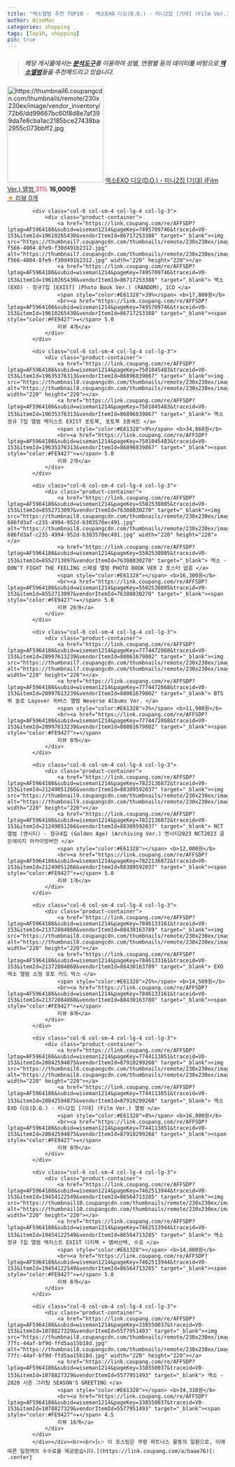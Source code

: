 ```yaml
---
title: "엑소앨범 추천 TOP10 -  엑소EXO 디오(D.O.) - 미니2집 [기대] (Film Ver.) 앨범 "
author: WiseMan
categories: shopping
tags: [Top10, shopping]
pin: true
---
```


> ##### 해당 게시물에서는 [**분석도구**](https://itemscout.io/)를 이용하여 **성별**, **연령별** 등의 데이터를 바탕으로 [**엑소앨범**](https://link.coupang.com/a/baae76)들을 추천해드리고 있습니다.
<div class="container"><div class="row">
            <div class="col-6 col-sm-4 col-lg-4 col-lg-3">
                <div class="product-container">
                    <a href="https://link.coupang.com/re/AFFSDP?lptag=AF5964186&subid=wiseman1214&pageKey=7744113851&traceid=V0-153&itemId=20842594875&vendorItemId=87910299268" target="_blank"><img src="https://thumbnail6.coupangcdn.com/thumbnails/remote/230x230ex/image/vendor_inventory/72b6/dd99667bc60f8d8e7af399da7e8cba1ac2185bce27438ba2955c073bbff2.jpg" alt="https://thumbnail6.coupangcdn.com/thumbnails/remote/230x230ex/image/vendor_inventory/72b6/dd99667bc60f8d8e7af399da7e8cba1ac2185bce27438ba2955c073bbff2.jpg" width="220" height="220"></a>
                    <a href="https://link.coupang.com/re/AFFSDP?lptag=AF5964186&subid=wiseman1214&pageKey=7744113851&traceid=V0-153&itemId=20842594875&vendorItemId=87910299268" target="_blank"> 엑소EXO 디오(D.O.) - 미니2집 [기대] (Film Ver.) 앨범 </a>
                    <span style="color:#E61328">31%</span> <b>16,000원</b>
                    <br><a href="https://link.coupang.com/re/AFFSDP?lptag=AF5964186&subid=wiseman1214&pageKey=7744113851&traceid=V0-153&itemId=20842594875&vendorItemId=87910299268" target="_blank"><span style="color:#FE9427">★</span> 
                    리뷰 0개</a>
                </div>
            </div>
            
            <div class="col-6 col-sm-4 col-lg-4 col-lg-3">
                <div class="product-container">
                    <a href="https://link.coupang.com/re/AFFSDP?lptag=AF5964186&subid=wiseman1214&pageKey=7495709746&traceid=V0-153&itemId=19610265430&vendorItemId=86717253388" target="_blank"><img src="https://thumbnail7.coupangcdn.com/thumbnails/remote/230x230ex/image/retail/images/2023/07/28/16/6/281e749c-f566-4004-8fe9-f30d491b2312.jpg" alt="https://thumbnail7.coupangcdn.com/thumbnails/remote/230x230ex/image/retail/images/2023/07/28/16/6/281e749c-f566-4004-8fe9-f30d491b2312.jpg" width="220" height="220"></a>
                    <a href="https://link.coupang.com/re/AFFSDP?lptag=AF5964186&subid=wiseman1214&pageKey=7495709746&traceid=V0-153&itemId=19610265430&vendorItemId=86717253388" target="_blank"> 엑소(EXO) - 정규7집 [EXIST] (Photo Book Ver.) (RANDOM), 1CD </a>
                    <span style="color:#E61328">39%</span> <b>17,800원</b>
                    <br><a href="https://link.coupang.com/re/AFFSDP?lptag=AF5964186&subid=wiseman1214&pageKey=7495709746&traceid=V0-153&itemId=19610265430&vendorItemId=86717253388" target="_blank"><span style="color:#FE9427">★</span> 5.0
                    리뷰 4개</a>
                </div>
            </div>
            
            <div class="col-6 col-sm-4 col-lg-4 col-lg-3">
                <div class="product-container">
                    <a href="https://link.coupang.com/re/AFFSDP?lptag=AF5964186&subid=wiseman1214&pageKey=7501045483&traceid=V0-153&itemId=19635376313&vendorItemId=86896839867" target="_blank"><img src="https://thumbnail8.coupangcdn.com/thumbnails/remote/230x230ex/image/vendor_inventory/25a0/130a045d481eb2d02b69358632a2e8fe70705a4f421f90868b3eda2c9749.jpg" alt="https://thumbnail8.coupangcdn.com/thumbnails/remote/230x230ex/image/vendor_inventory/25a0/130a045d481eb2d02b69358632a2e8fe70705a4f421f90868b3eda2c9749.jpg" width="220" height="220"></a>
                    <a href="https://link.coupang.com/re/AFFSDP?lptag=AF5964186&subid=wiseman1214&pageKey=7501045483&traceid=V0-153&itemId=19635376313&vendorItemId=86896839867" target="_blank"> 엑소 정규 7집 앨범 엑지스트 EXIST 포토북, 포토북 3종세트 </a>
                    <span style="color:#E61328">9%</span> <b>34,860원</b>
                    <br><a href="https://link.coupang.com/re/AFFSDP?lptag=AF5964186&subid=wiseman1214&pageKey=7501045483&traceid=V0-153&itemId=19635376313&vendorItemId=86896839867" target="_blank"><span style="color:#FE9427">★</span> 5.0
                    리뷰 2개</a>
                </div>
            </div>
            
            <div class="col-6 col-sm-4 col-lg-4 col-lg-3">
                <div class="product-container">
                    <a href="https://link.coupang.com/re/AFFSDP?lptag=AF5964186&subid=wiseman1214&pageKey=5502530805&traceid=V0-153&itemId=8552713097&vendorItemId=76308030270" target="_blank"><img src="https://thumbnail8.coupangcdn.com/thumbnails/remote/230x230ex/image/retail/images/14706774174249-686fd3af-c235-4994-952d-b303570ec491.jpg" alt="https://thumbnail8.coupangcdn.com/thumbnails/remote/230x230ex/image/retail/images/14706774174249-686fd3af-c235-4994-952d-b303570ec491.jpg" width="220" height="220"></a>
                    <a href="https://link.coupang.com/re/AFFSDP?lptag=AF5964186&subid=wiseman1214&pageKey=5502530805&traceid=V0-153&itemId=8552713097&vendorItemId=76308030270" target="_blank"> 엑소 - DON’T FIGHT THE FEELING 스페셜 앨범 PHOTO BOOK VER 2 포스터 없음 </a>
                    <span style="color:#E61328"></span> <b>16,300원</b>
                    <br><a href="https://link.coupang.com/re/AFFSDP?lptag=AF5964186&subid=wiseman1214&pageKey=5502530805&traceid=V0-153&itemId=8552713097&vendorItemId=76308030270" target="_blank"><span style="color:#FE9427">★</span> 5.0
                    리뷰 26개</a>
                </div>
            </div>
            
            <div class="col-6 col-sm-4 col-lg-4 col-lg-3">
                <div class="product-container">
                    <a href="https://link.coupang.com/re/AFFSDP?lptag=AF5964186&subid=wiseman1214&pageKey=7774472868&traceid=V0-153&itemId=20997613239&vendorItemId=88061679802" target="_blank"><img src="https://thumbnail7.coupangcdn.com/thumbnails/remote/230x230ex/image/vendor_inventory/967d/c8cfbb5f235f1280a54dbc03783f6e4a2edb9dfc1ebd7447a81f04c93476.jpg" alt="https://thumbnail7.coupangcdn.com/thumbnails/remote/230x230ex/image/vendor_inventory/967d/c8cfbb5f235f1280a54dbc03783f6e4a2edb9dfc1ebd7447a81f04c93476.jpg" width="220" height="220"></a>
                    <a href="https://link.coupang.com/re/AFFSDP?lptag=AF5964186&subid=wiseman1214&pageKey=7774472868&traceid=V0-153&itemId=20997613239&vendorItemId=88061679802" target="_blank"> BTS 뷔 솔로 Layover 위버스 앨범 Weverse Albums Ver. </a>
                    <span style="color:#E61328">3%</span> <b>11,900원</b>
                    <br><a href="https://link.coupang.com/re/AFFSDP?lptag=AF5964186&subid=wiseman1214&pageKey=7774472868&traceid=V0-153&itemId=20997613239&vendorItemId=88061679802" target="_blank"><span style="color:#FE9427">★</span> 
                    리뷰 0개</a>
                </div>
            </div>
            
            <div class="col-6 col-sm-4 col-lg-4 col-lg-3">
                <div class="product-container">
                    <a href="https://link.coupang.com/re/AFFSDP?lptag=AF5964186&subid=wiseman1214&pageKey=7822136872&traceid=V0-153&itemId=21249051266&vendorItemId=88309592037" target="_blank"><img src="https://thumbnail9.coupangcdn.com/thumbnails/remote/230x230ex/image/vendor_inventory/19f2/d2cd93f0e303c88534527d0f93e478cfae75e48fabd26d83be3a2419ab7c.jpg" alt="https://thumbnail9.coupangcdn.com/thumbnails/remote/230x230ex/image/vendor_inventory/19f2/d2cd93f0e303c88534527d0f93e478cfae75e48fabd26d83be3a2419ab7c.jpg" width="220" height="220"></a>
                    <a href="https://link.coupang.com/re/AFFSDP?lptag=AF5964186&subid=wiseman1214&pageKey=7822136872&traceid=V0-153&itemId=21249051266&vendorItemId=88309592037" target="_blank"> NCT 앨범 (엔시티) - 정규4집 (Golden Age) (Archiving Ver.) 엔시티2023 NCT2023 골든에이지 아카이빙버전 </a>
                    <span style="color:#E61328"></span> <b>12,000원</b>
                    <br><a href="https://link.coupang.com/re/AFFSDP?lptag=AF5964186&subid=wiseman1214&pageKey=7822136872&traceid=V0-153&itemId=21249051266&vendorItemId=88309592037" target="_blank"><span style="color:#FE9427">★</span> 5.0
                    리뷰 1개</a>
                </div>
            </div>
            
            <div class="col-6 col-sm-4 col-lg-4 col-lg-3">
                <div class="product-container">
                    <a href="https://link.coupang.com/re/AFFSDP?lptag=AF5964186&subid=wiseman1214&pageKey=7846133161&traceid=V0-153&itemId=21372884860&vendorItemId=88430163789" target="_blank"><img src="https://thumbnail8.coupangcdn.com/thumbnails/remote/230x230ex/image/vendor_inventory/364b/d1c9b5a1b7f3b094ce8081bb47d548e19c9cdecab97f097d11abdbfbc285.jpg" alt="https://thumbnail8.coupangcdn.com/thumbnails/remote/230x230ex/image/vendor_inventory/364b/d1c9b5a1b7f3b094ce8081bb47d548e19c9cdecab97f097d11abdbfbc285.jpg" width="220" height="220"></a>
                    <a href="https://link.coupang.com/re/AFFSDP?lptag=AF5964186&subid=wiseman1214&pageKey=7846133161&traceid=V0-153&itemId=21372884860&vendorItemId=88430163789" target="_blank"> EXO 엑소 앨범 소형 포토 카드 박스 </a>
                    <span style="color:#E61328">25%</span> <b>14,500원</b>
                    <br><a href="https://link.coupang.com/re/AFFSDP?lptag=AF5964186&subid=wiseman1214&pageKey=7846133161&traceid=V0-153&itemId=21372884860&vendorItemId=88430163789" target="_blank"><span style="color:#FE9427">★</span> 
                    리뷰 0개</a>
                </div>
            </div>
            
            <div class="col-6 col-sm-4 col-lg-4 col-lg-3">
                <div class="product-container">
                    <a href="https://link.coupang.com/re/AFFSDP?lptag=AF5964186&subid=wiseman1214&pageKey=7744113851&traceid=V0-153&itemId=20842594875&vendorItemId=87910299268" target="_blank"><img src="https://thumbnail6.coupangcdn.com/thumbnails/remote/230x230ex/image/vendor_inventory/72b6/dd99667bc60f8d8e7af399da7e8cba1ac2185bce27438ba2955c073bbff2.jpg" alt="https://thumbnail6.coupangcdn.com/thumbnails/remote/230x230ex/image/vendor_inventory/72b6/dd99667bc60f8d8e7af399da7e8cba1ac2185bce27438ba2955c073bbff2.jpg" width="220" height="220"></a>
                    <a href="https://link.coupang.com/re/AFFSDP?lptag=AF5964186&subid=wiseman1214&pageKey=7744113851&traceid=V0-153&itemId=20842594875&vendorItemId=87910299268" target="_blank"> 엑소EXO 디오(D.O.) - 미니2집 [기대] (Film Ver.) 앨범 </a>
                    <span style="color:#E61328">8%</span> <b>16,000원</b>
                    <br><a href="https://link.coupang.com/re/AFFSDP?lptag=AF5964186&subid=wiseman1214&pageKey=7744113851&traceid=V0-153&itemId=20842594875&vendorItemId=87910299268" target="_blank"><span style="color:#FE9427">★</span> 
                    리뷰 0개</a>
                </div>
            </div>
            
            <div class="col-6 col-sm-4 col-lg-4 col-lg-3">
                <div class="product-container">
                    <a href="https://link.coupang.com/re/AFFSDP?lptag=AF5964186&subid=wiseman1214&pageKey=7462513944&traceid=V0-153&itemId=19454122549&vendorItemId=86564713285" target="_blank"><img src="https://thumbnail10.coupangcdn.com/thumbnails/remote/230x230ex/image/vendor_inventory/f73d/bce4b288845299896aaf7a512b42e2831f861d8f50f4057394167251b38c.jpg" alt="https://thumbnail10.coupangcdn.com/thumbnails/remote/230x230ex/image/vendor_inventory/f73d/bce4b288845299896aaf7a512b42e2831f861d8f50f4057394167251b38c.jpg" width="220" height="220"></a>
                    <a href="https://link.coupang.com/re/AFFSDP?lptag=AF5964186&subid=wiseman1214&pageKey=7462513944&traceid=V0-153&itemId=19454122549&vendorItemId=86564713285" target="_blank"> 엑소 정규 7집 앨범 엑지스트 EXIST 디지팩 + 멤버선택, 수호 </a>
                    <span style="color:#E61328"></span> <b>14,000원</b>
                    <br><a href="https://link.coupang.com/re/AFFSDP?lptag=AF5964186&subid=wiseman1214&pageKey=7462513944&traceid=V0-153&itemId=19454122549&vendorItemId=86564713285" target="_blank"><span style="color:#FE9427">★</span> 5.0
                    리뷰 8개</a>
                </div>
            </div>
            
            <div class="col-6 col-sm-4 col-lg-4 col-lg-3">
                <div class="product-container">
                    <a href="https://link.coupang.com/re/AFFSDP?lptag=AF5964186&subid=wiseman1214&pageKey=338550037&traceid=V0-153&itemId=1078827329&vendorItemId=5577951493" target="_blank"><img src="https://thumbnail8.coupangcdn.com/thumbnails/remote/230x230ex/image/retail/images/2019/11/18/12/4/f2a62826-77fc-44af-bf9d-ffd5aa15b18d.jpg" alt="https://thumbnail8.coupangcdn.com/thumbnails/remote/230x230ex/image/retail/images/2019/11/18/12/4/f2a62826-77fc-44af-bf9d-ffd5aa15b18d.jpg" width="220" height="220"></a>
                    <a href="https://link.coupang.com/re/AFFSDP?lptag=AF5964186&subid=wiseman1214&pageKey=338550037&traceid=V0-153&itemId=1078827329&vendorItemId=5577951493" target="_blank"> 엑소 - 2020 시즌 그리팅 SEASON'S GREETING </a>
                    <span style="color:#E61328"></span> <b>34,310원</b>
                    <br><a href="https://link.coupang.com/re/AFFSDP?lptag=AF5964186&subid=wiseman1214&pageKey=338550037&traceid=V0-153&itemId=1078827329&vendorItemId=5577951493" target="_blank"><span style="color:#FE9427">★</span> 4.5
                    리뷰 16개</a>
                </div>
            </div>
            </div></div><br><br>[👉 이 포스팅은 쿠팡 파트너스 활동의 일환으로, 이에 따른 일정액의 수수료를 제공받습니다.](https://link.coupang.com/a/baae76){: .center}